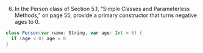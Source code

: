 6. In the Person class of Section 5.1, “Simple Classes and Parameterless Methods,” on page 55, provide a primary constructor that turns negative ages to 0.

```scala
class Person(var name: String, var age: Int = 0) {
  if (age < 0) age = 0
}
```
